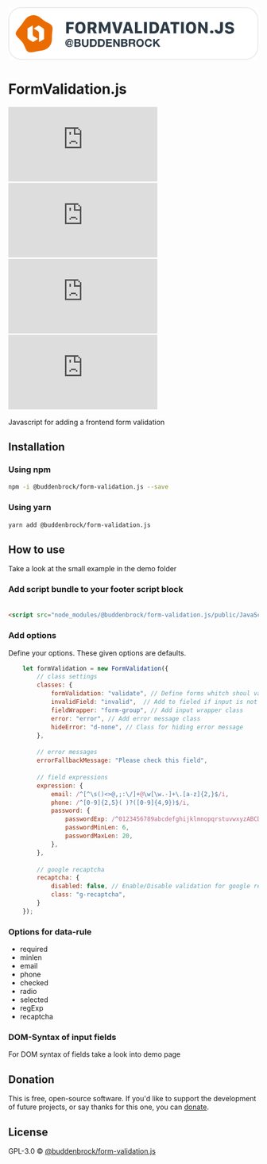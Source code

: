 ![layout][logo-form-validation]

[logo-form-validation]: src/Images/logo.svg

# FormValidation.js
![GitHub licenze](https://img.shields.io/github/license/buddenbrock/form-validation.js?style=for-the-badge)
![GitHub release](https://img.shields.io/github/package-json/version/buddenbrock/form-validation.js?style=for-the-badge)
![Last commit](https://img.shields.io/github/last-commit/buddenbrock/form-validation.js?style=for-the-badge)
![GitHub repo size](https://img.shields.io/github/repo-size/buddenbrock/form-validation.js?style=for-the-badge)

Javascript for adding a frontend form validation

## Installation
### Using npm
```sh
npm -i @buddenbrock/form-validation.js --save
```

### Using yarn
```sh
yarn add @buddenbrock/form-validation.js
```

## How to use
Take a look at the small example in the demo folder

### Add script bundle to your footer script block

```html

<script src="node_modules/@buddenbrock/form-validation.js/public/JavaScript/formValidation.min.js"></script>
```

### Add options
Define your options. These given options are defaults.
````javascript
    let formValidation = new FormValidation({
        // class settings
        classes: {
            formValidation: "validate", // Define forms whitch shoul validate
            invalidField: "invalid",  // Add to fieled if input is not valid
            fieldWrapper: "form-group", // Add input wrapper class
            error: "error", // Add error message class
            hideError: "d-none", // Class for hiding error message
        },

        // error messages
        errorFallbackMessage: "Please check this field",

        // field expressions
        expression: {
            email: /^[^\s()<>@,;:\/]+@\w[\w.-]+\.[a-z]{2,}$/i,
            phone: /^[0-9]{2,5}( )?([0-9]{4,9})$/i,
            password: {
                passwordExp: /^0123456789abcdefghijklmnopqrstuvwxyzABCDEFGHIJKLMNOPQRSTUVWXYZ!@#$%^&*()_+?><:{}[]$/i,
                passwordMinLen: 6,
                passwordMaxLen: 20,
            },
        },

        // google recaptcha
        recaptcha: {
            disabled: false, // Enable/Disable validation for google recaptcha
            class: "g-recaptcha",
        }
    });
````

### Options for data-rule
- required
- minlen
- email
- phone
- checked
- radio
- selected
- regExp
- recaptcha

### DOM-Syntax of input fields
<!-- @TODO: Add dom syntax -->
<!-- @TODO: Add infos for using TYPO3-EXT:recaptcha -->

For DOM syntax of fields take a look into demo page

## Donation
This is free, open-source software. If you'd like to support the development of future projects, or say thanks for this one, you can [donate](https://www.paypal.me/buddenbrock).

## License
GPL-3.0 &copy; [@buddenbrock/form-validation.js](https://github.com/Buddenbrock/form-validation.js/blob/master/LICENSE)
